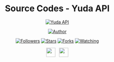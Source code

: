 <div align="center">
 
# Source Codes - Yuda API
<p align="center">
<a href="#"><img title="Yuda API" src="https://img.shields.io/badge/Yuda Api-blue?colorA=%23ff0000&colorB=%23017e40&style=for-the-badge"></a>
</p>
<p align="center">
<a href="https://github.com/yudadika21"><img title="Author" src="https://img.shields.io/badge/Author-yudadika21-orange.svg?style=for-the-badge&logo=github"></a>
</p>
<p align="center">
<a href="https://github.com/yudadika21/followers"><img title="Followers" src="https://img.shields.io/github/followers/yudadika21?color=red&style=flat-square"></a>
<a href="https://github.com/yudadika21/Api/stargazers/"><img title="Stars" src="https://img.shields.io/github/stars/yudadika21/Api?color=blue&style=flat-square"></a>
<a href="https://github.com/yudadika21/Api/network/members"><img title="Forks" src="https://img.shields.io/github/forks/yudadika21/Api?color=red&style=flat-square"></a>
<a href="https://github.com/yudadika21/Api/watchers"><img title="Watching" src="https://img.shields.io/github/watchers/yudadika21/Api?label=Watchers&color=blue&style=flat-square"></a>
</p>
<p align='center'>
   <a href="https://wa.me/6281370435024"><img height="30" src="https://c.top4top.io/p_1837yybbf0.jpeg"></a>&nbsp;&nbsp;
   <a href="https://instagram.com/yuda.dika.12"><img height="30" src="https://raw.githubusercontent.com/TobyG74/TobyG74/main/instagram.jpg"></a>
</P>
